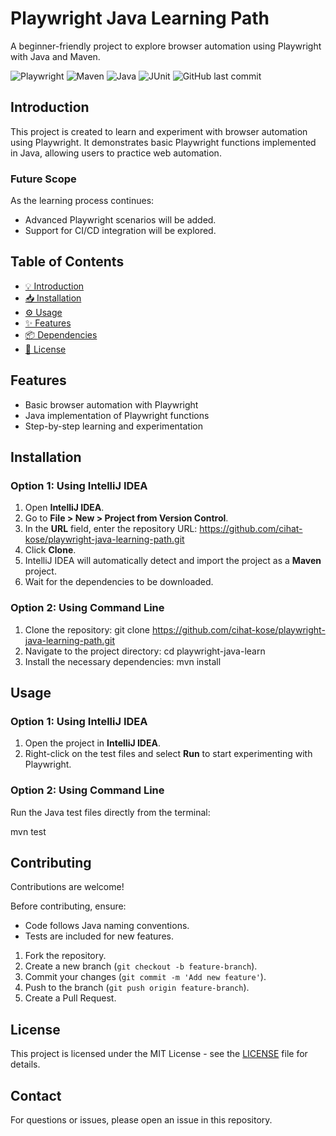 # Playwright Java Learning Path
A beginner-friendly project to explore browser automation using Playwright with Java and Maven.

![Playwright](https://img.shields.io/badge/Playwright-2D6DB5?style=for-the-badge&logo=playwright&logoColor=white)
![Maven](https://img.shields.io/badge/Maven-C71A36?style=for-the-badge&logo=apache-maven&logoColor=white)
![Java](https://img.shields.io/badge/Java-ED8B00?style=for-the-badge&logo=java&logoColor=white)
![JUnit](https://img.shields.io/badge/JUnit-25A162?style=for-the-badge&logo=junit5&logoColor=white)
![GitHub last commit](https://img.shields.io/github/last-commit/cihat-kose/playwright-java-learning-path?style=for-the-badge)

## Introduction
This project is created to learn and experiment with browser automation using Playwright. It demonstrates basic Playwright functions implemented in Java, allowing users to practice web automation.

### Future Scope
As the learning process continues:
- Advanced Playwright scenarios will be added.
- Support for CI/CD integration will be explored.

## Table of Contents
- [💡 Introduction](#introduction)
- [📥 Installation](#installation)
- [⚙️ Usage](#usage)
- [✨ Features](#features)
- [📦 Dependencies](#dependencies)
- [📜 License](#license)

## Features
- Basic browser automation with Playwright
- Java implementation of Playwright functions
- Step-by-step learning and experimentation

## Installation

### Option 1: Using IntelliJ IDEA

1. Open **IntelliJ IDEA**.
2. Go to **File > New > Project from Version Control**.
3. In the **URL** field, enter the repository URL:
   https://github.com/cihat-kose/playwright-java-learning-path.git
4. Click **Clone**.
5. IntelliJ IDEA will automatically detect and import the project as a **Maven** project.
6. Wait for the dependencies to be downloaded.

### Option 2: Using Command Line

1. Clone the repository:
   git clone https://github.com/cihat-kose/playwright-java-learning-path.git
2. Navigate to the project directory:
   cd playwright-java-learn
3. Install the necessary dependencies:
   mvn install

## Usage

### Option 1: Using IntelliJ IDEA

1. Open the project in **IntelliJ IDEA**.
2. Right-click on the test files and select **Run** to start experimenting with Playwright.

### Option 2: Using Command Line

Run the Java test files directly from the terminal:

mvn test

## Contributing
Contributions are welcome!

Before contributing, ensure:
- Code follows Java naming conventions.
- Tests are included for new features.

1. Fork the repository.
2. Create a new branch (`git checkout -b feature-branch`).
3. Commit your changes (`git commit -m 'Add new feature'`).
4. Push to the branch (`git push origin feature-branch`).
5. Create a Pull Request.

## License
This project is licensed under the MIT License - see the [LICENSE](LICENSE) file for details.

## Contact
For questions or issues, please open an issue in this repository.
